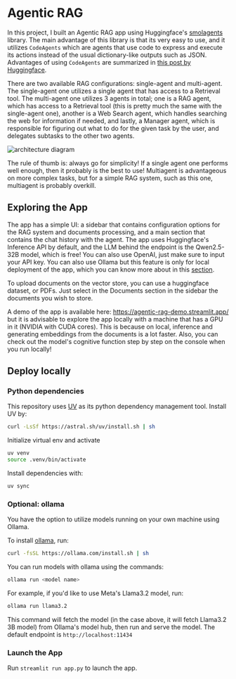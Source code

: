 # Agentic RAG

In this project, I built an Agentic RAG app using Huggingface's [smolagents](https://huggingface.co/docs/smolagents/index) library. The main advantage of this library is that its very easy to use, and it utilizes `CodeAgents` which are agents that use code to express and execute its actions instead of the usual dictionary-like outputs such as JSON. Advantages of using `CodeAgents` are summarized in [this post by Huggingface](https://huggingface.co/blog/beating-gaia#code-agent-%F0%9F%A7%91%F0%9F%92%BB).

There are two available RAG configurations: single-agent and multi-agent. The single-agent one utilizes a single agent that has access to a Retrieval tool. The multi-agent one utilizes 3 agents in total; one is a RAG agent, which has access to a Retrieval tool (this is pretty much the same with the single-agent one), another is a Web Search agent, which handles searching the web for information if needed, and lastly, a Manager agent, which is responsible for figuring out what to do for the given task by the user, and delegates subtasks to the other two agents. 

![architecture diagram](assets/docs/architecture.png)

The rule of thumb is: always go for simplicity! If a single agent one performs well enough, then it probably is the best to use! Multiagent is advantageous on more complex tasks, but for a simple RAG system, such as this one, multiagent is probably overkill. 

## Exploring the App

The app has a simple UI: a sidebar that contains configuration options for the RAG system and documents processing, and a main section that contains the chat history with the agent. The app uses Huggingface's Inference API by default, and the LLM behind the endpoint is the Qwen2.5-32B model, which is free! You can also use OpenAI, just make sure to input your API key. You can also use Ollama but this feature is only for local deployment of the app, which you can know more about in this [section](#deploy-locally).

To upload documents on the vector store, you can use a huggingface dataset, or PDFs. Just select in the Documents section in the sidebar the documents you wish to store. 

A demo of the app is available here: https://agentic-rag-demo.streamlit.app/ but it is advisable to explore the app locally with a machine that has a GPU in it (NVIDIA with CUDA cores). This is because on local, inference and generating embeddings from the documents is a lot faster. Also, you can check out the model's cognitive function step by step on the console when you run locally! 

## Deploy locally

### Python dependencies

This repository uses [UV](https://astral.sh/blog/uv) as its python dependency management tool. Install UV by:
```bash
curl -LsSf https://astral.sh/uv/install.sh | sh
```

Initialize virtual env and activate
```bash
uv venv
source .venv/bin/activate
```

Install dependencies with:
```bash
uv sync
```

### Optional: ollama
You have the option to utilize models running on your own machine using Ollama. 

To install [ollama](https://ollama.com/), run:

```bash
curl -fsSL https://ollama.com/install.sh | sh
```

You can run models with ollama using the commands:
```bash
ollama run <model name>
```

For example, if you'd like to use Meta's Llama3.2 model, run:
```bash
ollama run llama3.2
```
This command will fetch the model (in the case above, it will fetch Llama3.2 3B model) from Ollama's model hub, then run and serve the model. The default endpoint is `http://localhost:11434`

### Launch the App

Run `streamlit run app.py` to launch the app. 